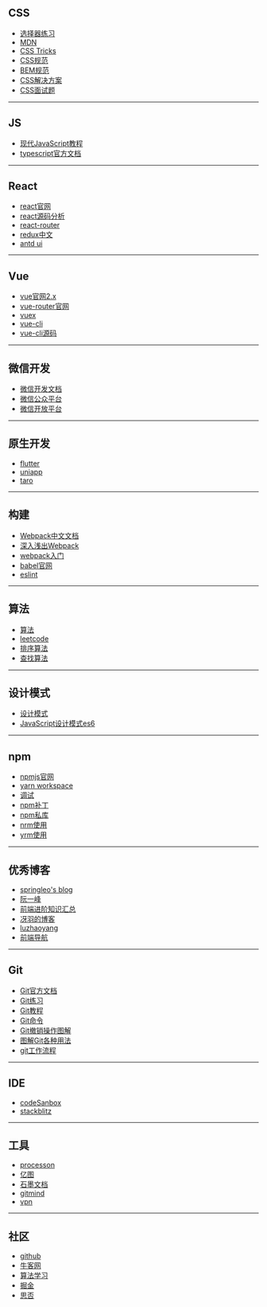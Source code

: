 ## CSS
   - [选择器练习](https://flukeout.github.io/)
   - [MDN](https://developer.mozilla.org/zh-CN/docs/Learn/CSS)
   - [CSS Tricks](https://lhammer.cn/You-need-to-know-css/#/zh-cn/)
   - [CSS规范](https://juejin.cn/post/6844904200984330253)
   - [BEM规范](https://luzhaoyang.com/zh/posts/css-ming-ming-gui-fan---bem.html#%E4%BD%BF%E7%94%A8%E8%BF%9E%E5%AD%97%E7%AC%A6-%E5%88%86%E9%9A%94%E5%AD%97%E7%AC%A6%E4%B8%B2)
   - [CSS解决方案](https://www.cnblogs.com/ssaylo/p/12874105.html)
   - [CSS面试题](https://juejin.cn/post/6905539198107942919)
<hr/>

## JS
   - [现代JavaScript教程](https://zh.javascript.info/)
   - [typescript官方文档](https://www.tslang.cn/docs/home.html) 
<hr/>

## React
   - [react官网](https://zh-hans.reactjs.org/)
   - [react源码分析](https://react.iamkasong.com/)
   - [react-router](https://v5.reactrouter.com/web/guides/quick-start)
   - [redux中文](https://www.redux.org.cn/)
   - [antd ui](https://ant.design/index-cn)
<hr/>

## Vue
   - [vue官网2.x](https://cn.vuejs.org/)
   - [vue-router官网](https://router.vuejs.org/zh/)
   - [vuex](https://vuex.vuejs.org/zh/)
   - [vue-cli](https://cli.vuejs.org/zh/index.html)
   - [vue-cli源码](https://juejin.cn/post/7058460792059854856)
<hr>

## 微信开发
   - [微信开发文档](https://developers.weixin.qq.com/doc/)
   - [微信公众平台](https://mp.weixin.qq.com/)
   - [微信开放平台](https://open.weixin.qq.com/)
<hr>

## 原生开发
   - [flutter](https://flutter.cn/docs)
   - [uniapp](https://uniapp.dcloud.io/tutorial/)
   - [taro](https://taro-docs.jd.com/taro/docs/)
<hr>

## 构建
   - [Webpack中文文档](https://webpack.docschina.org/guides/)
   - [深入浅出Webpack](http://webpack.wuhaolin.cn/)
   - [webpack入门](https://www.jiangruitao.com/webpack/)
   - [babel官网](https://www.babeljs.cn/docs/)
   - [eslint](http://eslint.cn/)
<hr/>

## 算法
   - [算法](https://github.com/sisterAn/JavaScript-Algorithms)
   - [leetcode](https://leetcode.cn/leetbook/)
   - [排序算法](https://juejin.cn/post/6844903444365443080#heading-4)
   - [查找算法](https://www.cnblogs.com/zhuochong/p/11641247.html)
<hr/>

## 设计模式
   - [设计模式](https://www.kancloud.cn/digest/design-pattern-of-js/128415)
   - [JavaScript设计模式es6](https://juejin.cn/post/6844904032826294286)
<hr/>

## npm
   - [npmjs官网](https://www.npmjs.cn/)
   - [yarn workspace](https://www.jianshu.com/p/990afa30b6fe)
   - [调试](https://blog.51cto.com/u_13691366/3257272)
   - [npm补丁](https://segmentfault.com/a/1190000023772456)
   - [npm私库](https://blog.51cto.com/rongfengliang/3137141)
   - [nrm使用](https://segmentfault.com/a/1190000017419993)
   - [yrm使用](https://www.jianshu.com/p/bd20c0c444dd)
<hr/>

## 优秀博客
   - [springleo's blog](https://lq782655835.github.io/blogs/team-standard/0.standard-ai-summary.html)
   - [阮一峰](http://www.ruanyifeng.com/blog/)
   - [前端进阶知识汇总](https://juejin.cn/post/6844904061838295047)
   - [冴羽的博客](https://github.com/mqyqingfeng/Blog)
   - [luzhaoyang](https://luzhaoyang.com/zh/categories/frontend.html)
   - [前端导航](http://www.ferecord.com/nav/)
<hr/>

## Git 
   - [Git官方文档](https://git-scm.com/book/zh/v2)
   - [Git练习](https://learngitbranching.js.org/?locale=zh_CN)
   - [Git教程](https://www.liaoxuefeng.com/wiki/896043488029600)
   - [Git命令](https://www.cnblogs.com/1-2-3/archive/2010/07/18/git-commands.html)
   - [Git撤销操作图解](https://www.waynerv.com/posts/git-undo-intro/)
   - [图解Git各种用法](https://luzhaoyang.com/zh/posts/tu-jie-git-ge-zhong-yong-fa.html#%E5%9F%BA%E6%9C%AC%E7%94%A8%E6%B3%95)
   - [git工作流程](https://www.ruanyifeng.com/blog/2015/12/git-workflow.html)
<hr/>

## IDE
   - [codeSanbox](https://codesandbox.io/dashboard/home?workspace=d32c4e5f-9480-4fe3-ab7b-a3e0815fc2a1)
   - [stackblitz](https://stackblitz.com/)
<hr/>

## 工具
   - [processon](https://www.processon.com/)
   - [亿图](https://www.edrawmax.cn/)
   - [石墨文档](https://shimo.im/)
   - [gitmind](https://gitmind.cn/)
   - [vpn](https://mymonocloud.com/)
<hr/>

## 社区
   - [github](https://github.com)
   - [牛客网](https://www.nowcoder.com/)
   - [算法学习](https://www.lintcode.com/)
   - [掘金](https://juejin.cn/)
   - [思否](https://segmentfault.com/)
